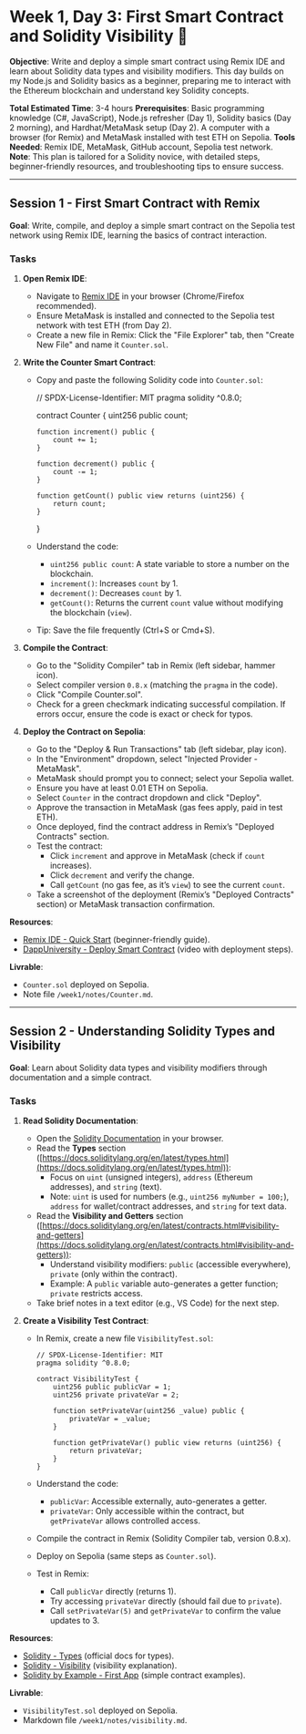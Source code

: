 # Week 1, Day 3: First Smart Contract and Solidity Visibility 📝

**Objective**: Write and deploy a simple smart contract using Remix IDE and learn about Solidity data types and visibility modifiers. This day builds on my Node.js and Solidity basics as a beginner, preparing me to interact with the Ethereum blockchain and understand key Solidity concepts.

**Total Estimated Time**: 3-4 hours
**Prerequisites**: Basic programming knowledge (C#, JavaScript), Node.js refresher (Day 1), Solidity basics (Day 2 morning), and Hardhat/MetaMask setup (Day 2). A computer with a browser (for Remix) and MetaMask installed with test ETH on Sepolia.
**Tools Needed**: Remix IDE, MetaMask, GitHub account, Sepolia test network.  
**Note**: This plan is tailored for a Solidity novice, with detailed steps, beginner-friendly resources, and troubleshooting tips to ensure success.

---

## Session 1 - First Smart Contract with Remix

**Goal**: Write, compile, and deploy a simple smart contract on the Sepolia test network using Remix IDE, learning the basics of contract interaction.

### Tasks

1.  **Open Remix IDE**:

    - Navigate to [Remix IDE](https://remix.ethereum.org/) in your browser (Chrome/Firefox recommended).
    - Ensure MetaMask is installed and connected to the Sepolia test network with test ETH (from Day 2).
    - Create a new file in Remix: Click the "File Explorer" tab, then "Create New File" and name it `Counter.sol`.

2.  **Write the Counter Smart Contract**:

    - Copy and paste the following Solidity code into `Counter.sol`:

      // SPDX-License-Identifier: MIT
      pragma solidity ^0.8.0;

      contract Counter {
      uint256 public count;

          function increment() public {
              count += 1;
          }

          function decrement() public {
              count -= 1;
          }

          function getCount() public view returns (uint256) {
              return count;
          }

      }

    - Understand the code:
      - `uint256 public count`: A state variable to store a number on the blockchain.
      - `increment()`: Increases `count` by 1.
      - `decrement()`: Decreases `count` by 1.
      - `getCount()`: Returns the current `count` value without modifying the blockchain (`view`).
    - Tip: Save the file frequently (Ctrl+S or Cmd+S).

3.  **Compile the Contract**:

    - Go to the "Solidity Compiler" tab in Remix (left sidebar, hammer icon).
    - Select compiler version `0.8.x` (matching the `pragma` in the code).
    - Click "Compile Counter.sol".
    - Check for a green checkmark indicating successful compilation. If errors occur, ensure the code is exact or check for typos.

4.  **Deploy the Contract on Sepolia**:

    - Go to the "Deploy & Run Transactions" tab (left sidebar, play icon).
    - In the "Environment" dropdown, select "Injected Provider - MetaMask".
    - MetaMask should prompt you to connect; select your Sepolia wallet.
    - Ensure you have at least 0.01 ETH on Sepolia.
    - Select `Counter` in the contract dropdown and click "Deploy".
    - Approve the transaction in MetaMask (gas fees apply, paid in test ETH).
    - Once deployed, find the contract address in Remix’s "Deployed Contracts" section.
    - Test the contract:
      - Click `increment` and approve in MetaMask (check if `count` increases).
      - Click `decrement` and verify the change.
      - Call `getCount` (no gas fee, as it’s `view`) to see the current `count`.
    - Take a screenshot of the deployment (Remix’s "Deployed Contracts" section) or MetaMask transaction confirmation.

**Resources**:

- [Remix IDE - Quick Start](https://remix-ide.readthedocs.io/en/latest/create_deploy.html) (beginner-friendly guide).
- [DappUniversity - Deploy Smart Contract](https://www.dappuniversity.com/articles/how-to-deploy-a-smart-contract) (video with deployment steps).

**Livrable**:

- `Counter.sol` deployed on Sepolia.
- Note file `/week1/notes/Counter.md`.

---

## Session 2 - Understanding Solidity Types and Visibility

**Goal**: Learn about Solidity data types and visibility modifiers through documentation and a simple contract.

### Tasks

1. **Read Solidity Documentation**:

   - Open the [Solidity Documentation](https://docs.soliditylang.org/en/latest/) in your browser.
   - Read the **Types** section ([https://docs.soliditylang.org/en/latest/types.html](https://docs.soliditylang.org/en/latest/types.html)):
     - Focus on `uint` (unsigned integers), `address` (Ethereum addresses), and `string` (text).
     - Note: `uint` is used for numbers (e.g., `uint256 myNumber = 100;`), `address` for wallet/contract addresses, and `string` for text data.
   - Read the **Visibility and Getters** section ([https://docs.soliditylang.org/en/latest/contracts.html#visibility-and-getters](https://docs.soliditylang.org/en/latest/contracts.html#visibility-and-getters)):
     - Understand visibility modifiers: `public` (accessible everywhere), `private` (only within the contract).
     - Example: A `public` variable auto-generates a getter function; `private` restricts access.
   - Take brief notes in a text editor (e.g., VS Code) for the next step.

2. **Create a Visibility Test Contract**:

   - In Remix, create a new file `VisibilityTest.sol`:

     ```
     // SPDX-License-Identifier: MIT
     pragma solidity ^0.8.0;

     contract VisibilityTest {
         uint256 public publicVar = 1;
         uint256 private privateVar = 2;

         function setPrivateVar(uint256 _value) public {
             privateVar = _value;
         }

         function getPrivateVar() public view returns (uint256) {
             return privateVar;
         }
     }
     ```

   - Understand the code:
     - `publicVar`: Accessible externally, auto-generates a getter.
     - `privateVar`: Only accessible within the contract, but `getPrivateVar` allows controlled access.
   - Compile the contract in Remix (Solidity Compiler tab, version 0.8.x).
   - Deploy on Sepolia (same steps as `Counter.sol`).
   - Test in Remix:
     - Call `publicVar` directly (returns 1).
     - Try accessing `privateVar` directly (should fail due to `private`).
     - Call `setPrivateVar(5)` and `getPrivateVar` to confirm the value updates to 3.

**Resources**:

- [Solidity - Types](https://docs.soliditylang.org/en/latest/types.html) (official docs for types).
- [Solidity - Visibility](https://docs.soliditylang.org/en/latest/contracts.html#visibility-and-getters) (visibility explanation).
- [Solidity by Example - First App](https://solidity-by-example.org/first-app/) (simple contract examples).

**Livrable**:

- `VisibilityTest.sol` deployed on Sepolia.
- Markdown file `/week1/notes/visibility.md`.
